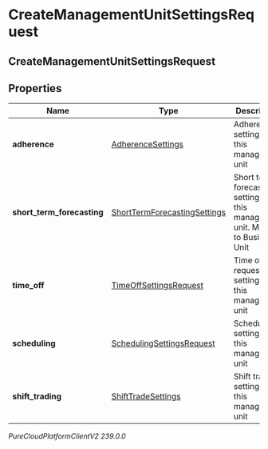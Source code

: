 # CreateManagementUnitSettingsRequest

## CreateManagementUnitSettingsRequest

## Properties

|Name | Type | Description | Notes|
|------------ | ------------- | ------------- | -------------|
| **adherence** | [AdherenceSettings](AdherenceSettings) | Adherence settings for this management unit | [optional] |
| **short_term_forecasting** | [ShortTermForecastingSettings](ShortTermForecastingSettings) | Short term forecasting settings for this management unit.  Moving to Business Unit | [optional] |
| **time_off** | [TimeOffSettingsRequest](TimeOffSettingsRequest) | Time off request settings for this management unit | [optional] |
| **scheduling** | [SchedulingSettingsRequest](SchedulingSettingsRequest) | Scheduling settings for this management unit | [optional] |
| **shift_trading** | [ShiftTradeSettings](ShiftTradeSettings) | Shift trade settings for this management unit | [optional] |



_PureCloudPlatformClientV2 239.0.0_
